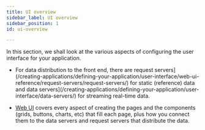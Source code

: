 ```yaml
---
title: UI overview
sidebar_label: UI overview
sidebar_position: 1
id: ui-overview

---
```

In this section, we shall look at the various aspects of configuring the user interface for your application.


* For data distribution to the front end, there are request servers](/creating-applications/defining-your-application/user-interface/web-ui-reference/request-servers/request-servers/) for static (reference) data and data servers](/creating-applications/defining-your-application/user-interface/data-servers/) for streaming real-time data. 

* [Web UI](/creating-applications/defining-your-application/user-interface/web-ui-reference/intro/web-strategy/) covers every aspect of creating the pages and the components (grids, buttons, charts, etc) that fill each page, plus how you connect them to the data servers and request servers that distribute the data.



